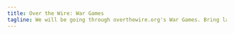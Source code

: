 ```yaml
---
title: Over the Wire: War Games
tagline: We will be going through overthewire.org's War Games. Bring laptops if they are more comfortable than department machines.
---
```


